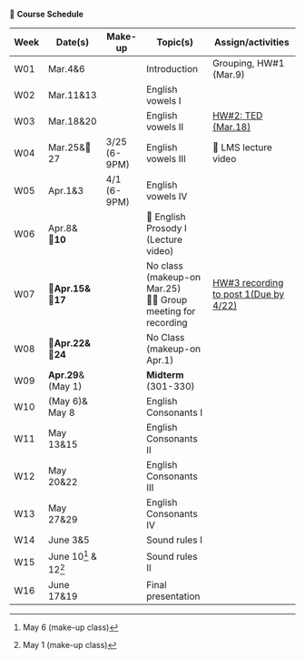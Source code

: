 🌱 **Course Schedule**

| Week | Date(s) | Make-up|Topic(s) | Assign/activities | 
|------|------|----|------|--------|
|  W01    |Mar.4&6||Introduction| Grouping, HW#1 (Mar.9)       |       
|  W02    |Mar.11&13|| English vowels I |        |       
|  W03    |Mar.18&20|| English vowels II |   [HW#2: TED (Mar.18)](https://docs.google.com/spreadsheets/d/1vi-wOJEFpXNWInfcKEZKqiuNFzOQtib5_1R3qyT6N9E/edit?usp=sharing)     |       
|  W04    |Mar.25&💜27|3/25 (6-9PM)  | English vowels III | 💓 LMS lecture video |       
|  W05    |Apr.1&3|4/1 (6-9PM) | English vowels IV |        |       
|  W06    |Apr.8&<br>💜**10**|| 💓 English Prosody I (Lecture video) |        |       
|  W07    |**💜Apr.15& <br>💜17**| | No class (makeup-on Mar.25)<br>👫💓  Group meeting for recording |   [HW#3 recording to post 1(Due by 4/22)](https://padlet.com/mirankim316/S25Engpro)     |       
|  W08    |**💜Apr.22& <br>💜24**| | No Class (makeup-on Apr.1)|       |       
|  W09    |**Apr.29**& <br>(May 1)||  **Midterm** (301-330)|        |       
|  W10    |(May 6)&<br>May 8||English Consonants I |        |       
|  W11    |May 13&15| |English Consonants II |        |       
|  W12    |May 20&22| |English Consonants III |        |       
|  W13    |May 27&29| |English Consonants IV|        |       
|  W14    |June 3&5| |Sound rules I |        |       
|  W15    |June 10[^1] & <br>12[^2]| |Sound rules II |        |       
|  W16    |June 17&19| |Final presentation |        |       

[^1]: May 6 (make-up class)
[^2]: May 1 (make-up class)
